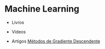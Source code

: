 # Machine Learning

* Livros

* Vídeos

* Artigos
[Métodos de Gradiente Descendente](http://leg.ufpr.br/~walmes/ensino/ML/tutorials/02-gradient-methods.html)
